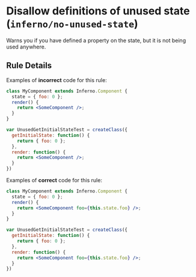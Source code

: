 # Disallow definitions of unused state (`inferno/no-unused-state`)

<!-- end auto-generated rule header -->

Warns you if you have defined a property on the state, but it is not being used anywhere.

## Rule Details

Examples of **incorrect** code for this rule:

```jsx
class MyComponent extends Inferno.Component {
  state = { foo: 0 };
  render() {
    return <SomeComponent />;
  }
}

var UnusedGetInitialStateTest = createClass({
  getInitialState: function() {
    return { foo: 0 };
  },
  render: function() {
    return <SomeComponent />;
  }
})
```

Examples of **correct** code for this rule:

```jsx
class MyComponent extends Inferno.Component {
  state = { foo: 0 };
  render() {
    return <SomeComponent foo={this.state.foo} />;
  }
}

var UnusedGetInitialStateTest = createClass({
  getInitialState: function() {
    return { foo: 0 };
  },
  render: function() {
    return <SomeComponent foo={this.state.foo} />;
  }
})
```

